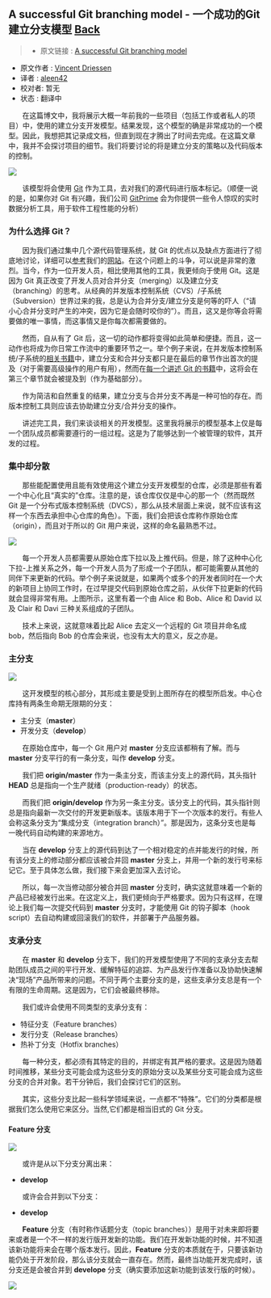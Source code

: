 ## A successful Git branching model - 一个成功的Git建立分支模型 [**Back**](./../translation.md)

> * 原文链接 : [A successful Git branching model](http://nvie.com/posts/a-successful-git-branching-model/)
* 原文作者 : [Vincent Driessen](http://nvie.com/about/)
* 译者 : [aleen42](https://github.com/aleen42) 
* 校对者: 暂无
* 状态 :  翻译中

&#160; &#160; &#160; &#160;在这篇博文中，我将展示大概一年前我的一些项目（包括工作或者私人的项目）中，使用的建立分支开发模型。结果发现，这个模型的确是非常成功的一个模型。因此，我想把其记录成文档，但直到现在才腾出了时间去完成。在这篇文章中，我并不会探讨项目的细节。我们将要讨论的将是建立分支的策略以及代码版本的控制。

<img src="./git-model@2x.png">

&#160; &#160; &#160; &#160;该模型将会使用 [Git](http://git-scm.com/) 作为工具，去对我们的源代码进行版本标记。（顺便一说的是，如果你对 Git 有兴趣，我们公司 [GitPrime](http://gitprime.com/) 会为你提供一些令人惊叹的实时数据分析工具，用于软件工程性能的分析）

### 为什么选择 Git？

&#160; &#160; &#160; &#160;因为我们通过集中几个源代码管理系统，就 Git 的优点以及缺点方面进行了彻底地讨论，详细可以[参考](http://whygitisbetterthanx.com/)我们的[网站](http://git.or.cz/gitwiki/GitSvnComparsion)。在这个问题上的斗争，可以说是非常的激烈。当今，作为一位开发人员，相比使用其他的工具，我更倾向于使用 Git。这是因为 Git 真正改变了开发人员对合并分支（merging）以及建立分支（branching）的思考。从经典的并发版本控制系统（CVS）/子系统（Subversion）世界过来的我，总是认为合并分支/建立分支是何等的吓人（“请小心合并分支时产生的冲突，因为它是会随时咬你的”）。而且，这又是你等会将需要做的唯一事情，而这事情又是你每次都需要做的。

&#160; &#160; &#160; &#160;然而，自从有了 Git 后，这一切的动作都将变得如此简单和便捷。而且，这一动作也将成为你日常工作流中的重要环节之一。举个例子来说，在并发版本控制系统/子系统的[相关书籍](http://svnbook.red-bean.com/)中，建立分支和合并分支都只是在最后的章节作出首次的提及（对于需要高级操作的用户有用），然而在[每一个讲述 Git 的书籍](http://pragprog.com/titles/tsgit/pragmatic-version-control-using-git)中，这将会在第三个章节就会被提及到（作为基础部分）。

&#160; &#160; &#160; &#160;作为简洁和自然重复的结果，建立分支与合并分支不再是一种可怕的存在。而版本控制工具则应该去协助建立分支/合并分支的操作。

&#160; &#160; &#160; &#160;讲述完工具，我们来谈谈相关的开发模型。这里我将展示的模型基本上仅是每一个团队成员都需要遵行的一组过程。这是为了能够达到一个被管理的软件，其开发的过程。

### 集中却分散

&#160; &#160; &#160; &#160;那些能配置使用且能有效使用这个建立分支开发模型的仓库，必须是那些有着一个中心化且“真实的”仓库。注意的是，该仓库仅仅是中心的那一个（然而既然 Git 是一个分布式版本控制系统（DVCS），那么从技术层面上来说，就不应该有这样一个东西去承担中心仓库的角色）。下面，我们会把该仓库称作原始仓库（origin），而且对于所以的 Git 用户来说，这样的命名最熟悉不过。

<img src="./centr-decentr@2x.png">

&#160; &#160; &#160; &#160;每一个开发人员都需要从原始仓库下拉以及上推代码。但是，除了这种中心化下拉-上推关系之外，每一个开发人员为了形成一个子团队，都可能需要从其他的同伴下来更新的代码。举个例子来说就是，如果两个或多个的开发者同时在一个大的新项目上协同工作时，在过早提交代码到原始仓库之前，从伙伴下拉更新的代码就会显得非常有用。上图所示，这里有着一个由 Alice 和 Bob、Alice 和 David 以及 Clair 和 Davi 三种关系组成的子团队。

&#160; &#160; &#160; &#160;技术上来说，这就意味着比起 Alice 去定义一个远程的 Git 项目并命名成 bob，然后指向 Bob 的仓库会来说，也没有太大的意义，反之亦是。

### 主分支

<img src="./main-branches@2x.png">

&#160; &#160; &#160; &#160;这开发模型的核心部分，其形成主要是受到上图所存在的模型所启发。中心仓库持有两条生命期无限期的分支：

- 主分支（**master**）
- 开发分支（**develop**）

&#160; &#160; &#160; &#160;在原始仓库中，每一个 Git 用户对 **master** 分支应该都稍有了解。而与 **master** 分支平行的有一条分支，叫作 **develop** 分支。

&#160; &#160; &#160; &#160;我们把 **origin/master** 作为一条主分支，而该主分支上的源代码，其头指针 **HEAD** 总是指向一个生产就绪（production-ready）的状态。

&#160; &#160; &#160; &#160;而我们把 **origin/develop** 作为另一条主分支。该分支上的代码，其头指针则总是指向最新一次交付的开发更新版本。该版本用于下一个次版本的发行。有些人会称这条分支为“集成分支（integration branch）”。那是因为，这条分支也是每一晚代码自动构建的来源地方。

&#160; &#160; &#160; &#160;当在 **develop** 分支上的源代码到达了一个相对稳定的点并能发行的时候，所有该分支上的修动部分都应该被合并回 **master** 分支上，并用一个新的发行号来标记它。至于具体怎么做，我们接下来会更加深入去讨论。

&#160; &#160; &#160; &#160;所以，每一次当修动部分被合并回 **master** 分支时，确实这就意味着一个新的产品已经被发行出来。在这定义上，我们更倾向于严格要求。因为只有这样，在理论上我们每一次提交代码到 **master** 分支时，才能使用 Git 的钩子脚本（hook script）去自动构建或回滚我们的软件，并部署于产品服务器。

### 支承分支

&#160; &#160; &#160; &#160;在 **master** 和 **develop** 分支下，我们的开发模型使用了不同的支承分支去帮助团队成员之间的平行开发、缓解特征的追踪、为产品发行作准备以及协助快速解决“现场”产品所带来的问题。不同于两个主要分支的是，这些支承分支总是有一个有限的生命周期。这是因为，它们会被最终移除。

&#160; &#160; &#160; &#160;我们或许会使用不同类型的支承分支有：

- 特征分支（Feature branches）
- 发行分支（Release branches）
- 热补丁分支（Hotfix branches）

&#160; &#160; &#160; &#160;每一种分支，都必须有其特定的目的，并绑定有其严格的要求。这是因为随着时间推移，某些分支可能会成为这些分支的原始分支以及某些分支可能会成为这些分支的合并对象。若干分钟后，我们会探讨它们的区别。

&#160; &#160; &#160; &#160;其实，这些分支比起一些科学领域来说，一点都不“特殊”。它们的分类都是根据我们怎么使用它来区分。当然,它们都是相当旧式的 Git 分支。

#### Feature 分支

<img src="./fb@2x.png">

&#160; &#160; &#160; &#160;或许是从以下分支分离出来：

- **develop**

&#160; &#160; &#160; &#160;或许会合并到以下分支：

- **develop**

&#160; &#160; &#160; &#160;**Feature** 分支（有时称作话题分支（topic branches））是用于对未来即将要来或者是一个不一样的发行版开发新的功能。我们在开发新功能的时候，并不知道该新功能将来会在哪个版本发行。因此，**Feature** 分支的本质就在于，只要该新功能仍处于开发阶段，那么该分支就会一直存在。然而，最终当功能开发完成时，该分支还是会被合并到 **develope** 分支（确实要添加这新功能到该发行版的时候）。

<a href="http://aleen42.github.io/" target="_blank" ><img src="./../../pic/tail.gif"></a>
